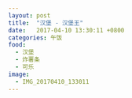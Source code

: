 ```yaml
---
layout: post
title:  "汉堡 - 汉堡王"
date:   2017-04-10 13:30:11 +0800
categories: 午饭
food:
  - 汉堡
  - 炸薯条
  - 可乐
image:
  - IMG_20170410_133011
---
```

